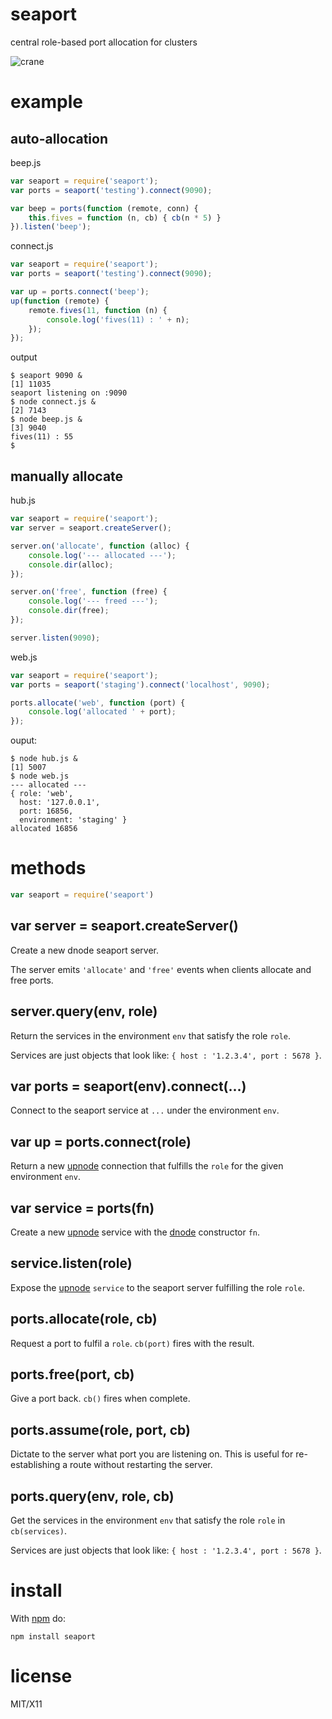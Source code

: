 seaport
=======

central role-based port allocation for clusters

![crane](http://substack.net/images/crane.png)

example
=======

auto-allocation
---------------

beep.js

``` js
var seaport = require('seaport');
var ports = seaport('testing').connect(9090);

var beep = ports(function (remote, conn) {
    this.fives = function (n, cb) { cb(n * 5) }
}).listen('beep');
```

connect.js

``` js
var seaport = require('seaport');
var ports = seaport('testing').connect(9090);

var up = ports.connect('beep');
up(function (remote) {
    remote.fives(11, function (n) {
        console.log('fives(11) : ' + n);
    });
});
```

output

```
$ seaport 9090 &
[1] 11035
seaport listening on :9090
$ node connect.js &
[2] 7143
$ node beep.js &
[3] 9040
fives(11) : 55
$ 
```

manually allocate
-----------------

hub.js

``` js
var seaport = require('seaport');
var server = seaport.createServer();

server.on('allocate', function (alloc) {
    console.log('--- allocated ---');
    console.dir(alloc);
});

server.on('free', function (free) {
    console.log('--- freed ---');
    console.dir(free);
});

server.listen(9090);
```

web.js

``` js
var seaport = require('seaport');
var ports = seaport('staging').connect('localhost', 9090);

ports.allocate('web', function (port) {
    console.log('allocated ' + port);
});
```

ouput:

```
$ node hub.js &
[1] 5007
$ node web.js
--- allocated ---
{ role: 'web',
  host: '127.0.0.1',
  port: 16856,
  environment: 'staging' }
allocated 16856
```

methods
=======

``` js
var seaport = require('seaport')
```

var server = seaport.createServer()
-----------------------------------

Create a new dnode seaport server.

The server emits `'allocate'` and `'free'` events when clients allocate and free
ports.

server.query(env, role)
-----------------------

Return the services in the environment `env` that satisfy the role `role`.

Services are just objects that look like: `{ host : '1.2.3.4', port : 5678 }`.

var ports = seaport(env).connect(...)
-------------------------------------

Connect to the seaport service at `...` under the environment `env`.

var up = ports.connect(role)
----------------------------

Return a new [upnode](https://github.com/substack/upnode) connection that
fulfills the `role` for the given environment `env`.

var service = ports(fn)
-----------------------

Create a new [upnode](https://github.com/substack/upnode) service with the
[dnode](https://github.com/substack/dnode) constructor `fn`.

service.listen(role)
--------------------

Expose the [upnode](https://github.com/substack/upnode) `service` to the seaport
server fulfilling the role `role`.

ports.allocate(role, cb)
------------------------

Request a port to fulfil a `role`. `cb(port)` fires with the result.

ports.free(port, cb)
--------------------

Give a port back. `cb()` fires when complete.

ports.assume(role, port, cb)
----------------------------

Dictate to the server what port you are listening on.
This is useful for re-establishing a route without restarting the server.

ports.query(env, role, cb)
--------------------------

Get the services in the environment `env` that satisfy the role `role` in
`cb(services)`.

Services are just objects that look like: `{ host : '1.2.3.4', port : 5678 }`.

install
=======

With [npm](http://npmjs.org) do:

```
npm install seaport
```

license
=======

MIT/X11
